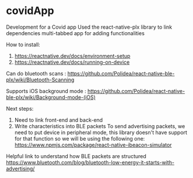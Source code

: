 # covidApp
Development for a Covid app
Used the react-native-plx library to link dependencies
multi-tabbed app for adding functionalities

How to install:
1. https://reactnative.dev/docs/environment-setup
2. https://reactnative.dev/docs/running-on-device

Can do bluetooth scans :
https://github.com/Polidea/react-native-ble-plx/wiki/Bluetooth-Scanning

Supports iOS background mode :
https://github.com/Polidea/react-native-ble-plx/wiki/Background-mode-(iOS)

Next steps: 

1. Need to link front-end and back-end
2. Write characteristics into BLE packets
To send advertising packets, we need to put device in peripheral mode, this library doesn't have support for that function so we will be using the following one:
https://www.npmjs.com/package/react-native-ibeacon-simulator

Helpful link to understand how BLE packets are structured
https://www.bluetooth.com/blog/bluetooth-low-energy-it-starts-with-advertising/

                       
